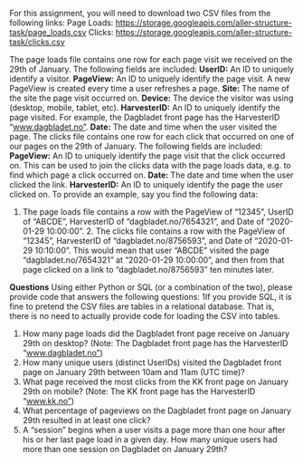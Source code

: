 
For this assignment, you will need to download two CSV files from the following links: Page Loads: https://storage.googleapis.com/aller-structure-task/page_loads.csv Clicks: https://storage.googleapis.com/aller-structure-task/clicks.csv 

The page loads file contains one row for each page visit we received on the 29th of January. The following fields are included: 
**UserID:** An ID to uniquely identify a visitor. 
**PageView:** An ID to uniquely identify the page visit. A new PageView is created every time a user refreshes a page. 
**Site:** The name of the site the page visit occurred on. 
**Device:** The device the visitor was using (desktop, mobile, tablet, etc). 
**HarvesterID:** An ID to uniquely identify the page visited. For example, the Dagbladet front page has the HarvesterID “www.dagbladet.no”. 
**Date:** The date and time when the user visited the page. 
The clicks file contains one row for each click that occurred on one of our pages on the 29th of January. The following fields are included: 
**PageView:** An ID to uniquely identify the page visit that the click occurred on. This can be used to join the clicks data with the page loads data, e.g. to find which page a click occurred on. 
**Date:** The date and time when the user clicked the link. 
**HarvesterID:** An ID to uniquely identify the page the user clicked on. 
To provide an example, say you find the following data: 

1. The page loads file contains a row with the PageView of “12345”, UserID of “ABCDE”, HarvesterID of “dagbladet.no/7654321”, and Date of “2020-01-29 10:00:00”. 2. The clicks file contains a row with the PageView of “12345”, HarvesterID of “dagbladet.no/8756593”, and Date of “2020-01-29 10:10:00”. 
This would mean that user “ABCDE” visited the page “dagbladet.no/7654321” at “2020-01-29 10:00:00”, and then from that page clicked on a link to “dagbladet.no/8756593” ten minutes later. 

**Questions** 
Using either Python or SQL (or a combination of the two), please provide code that answers the following questions: 
1If you provide SQL, it is fine to pretend the CSV files are tables in a relational database. That is, there is no need to actually provide code for loading the CSV into tables.
1. How many page loads did the Dagbladet front page receive on January 29th on desktop? (Note: The Dagbladet front page has the HarvesterID “www.dagbladet.no”) 
2. How many unique users (distinct UserIDs) visited the Dagbladet front page on January 29th between 10am and 11am (UTC time)? 
3. What page received the most clicks from the KK front page on January 29th on mobile? (Note: The KK front page has the HarvesterID “www.kk.no”) 
4. What percentage of pageviews on the Dagbladet front page on January 29th resulted in at least one click? 
5. A “session” begins when a user visits a page more than one hour after his or her last page load in a given day. How many unique users had more than one session on Dagbladet on January 29th?
